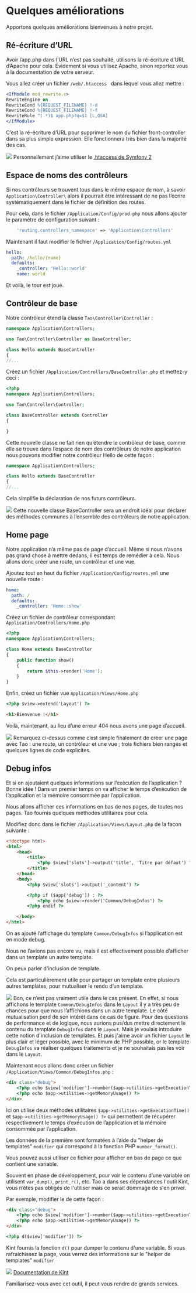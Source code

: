 # Quelques améliorations

Apportons quelques améliorations bienvenues à notre projet.

## Ré-écriture d’URL

Avoir /app.php dans l’URL n’est pas souhaité, utilisons la ré-écriture d’URL d’Apache pour cela. Évidement si vous utilisez Apache, sinon reportez vous à la documentation de votre serveur.

Vous allez créer un fichier `/web/.htaccess ` dans lequel vous allez mettre :

```apache
<IfModule mod_rewrite.c>
RewriteEngine on
RewriteCond %{REQUEST_FILENAME} !-d
RewriteCond %{REQUEST_FILENAME} !-f
RewriteRule ^(.*)$ app.php?q=$1 [L,QSA]
</IfModule>
```

C’est la ré-écriture d’URL pour supprimer le nom du fichier front-controller dans sa plus simple expression.
 Elle fonctionnera très bien dans la majorité des cas.

![](https://raw.githubusercontent.com/forxer/tao-tuto/master/book/assets/dialog-information.png) Personnellement j’aime utiliser le [.htaccess de Symfony 2](https://raw.githubusercontent.com/symfony/symfony-standard/master/web/.htaccess)

## Espace de noms des contrôleurs

Si nos contrôleurs se trouvent tous dans le même espace de nom, à savoir `Application\Controller\` alors il pourrait être intéressant de ne pas l’écrire systématiquement dans le fichier de définition des routes.

Pour cela, dans le fichier `/Application/Config/prod.php` nous allons ajouter le paramètre de configuration suivant :

```php
	'routing.controllers_namespace' => 'Application\Controllers'
```

Maintenant il faut modifier le fichier `/Application/Config/routes.yml`

```yaml
hello:
  path: /hello/{name}
  defaults:
    _controller: 'Hello::world'
    name: world
```

Et voilà, le tour est joué.

## Contrôleur de base

Notre contrôleur étend la classe `Tao\Controller\Controller` :

```php
namespace Application\Controllers;

use Tao\Controller\Controller as BaseController;

class Hello extends BaseController
{
//...
```

Créez un fichier `/Application/Controllers/BaseController.php` et mettez-y ceci :

```php
<?php
namespace Application\Controllers;

use Tao\Controller\Controller;

class BaseController extends Controller
{

}
```

Cette nouvelle classe ne fait rien qu’étendre le contrôleur de base, comme elle se trouve dans l’espace de nom des contrôleurs de notre application nous pouvons modifier notre contrôleur Hello de cette façon :

```php
namespace Application\Controllers;

class Hello extends BaseController
{
//...
```

Cela simplifie la déclaration de nos futurs contrôleurs.

![](https://raw.githubusercontent.com/forxer/tao-tuto/master/book/assets/dialog-information.png) Cette nouvelle classe BaseController sera un endroit idéal pour déclarer des méthodes communes à l’ensemble des contrôleurs de notre application.

## Home page

Notre application n’a même pas de page d’accueil. Même si nous n’avons pas grand chose à mettre dedans, il est temps de remédier à cela. Nous allons donc créer une route, un contrôleur et une vue.

Ajoutez tout en haut du fichier `/Application/Config/routes.yml` une nouvelle route :

```yml
home:
  path: /
  defaults:
    _controller: 'Home::show'
```

Créez un fichier de contrôleur correspondant `Application/Controllers/Home.php`

```php
<?php
namespace Application\Controllers;

class Home extends BaseController
{
    public function show()
    {
        return $this->render('Home');
    }
}
```

Enfin, créez un fichier vue `Application/Views/Home.php`

```html
<?php $view->extend('Layout') ?>

<h1>Bienvenue !</h1>
```

Voilà, maintenant, au lieu d’une erreur 404 nous avons une page d’accueil.

![](https://raw.githubusercontent.com/forxer/tao-tuto/master/book/assets/dialog-information.png) Remarquez ci-dessus comme c’est simple finalement de créer une page avec Tao : une route, un contrôleur et une vue ; trois fichiers bien rangés et quelques lignes de code explicites.

## Debug infos

Et si on ajoutaient quelques informations sur l’exécution de l’application ? Bonne idée ! Dans un premier temps on va afficher le temps d’exécution de l’application et la mémoire consommée par l’application.

Nous allons afficher ces informations en bas de nos pages, de toutes nos pages. Tao fournis quelques méthodes utilitaires pour cela.

Modifiez donc dans le fichier `/Application/Views/Layout.php` de la façon suivante :

```html
<!doctype html>
<html>
	<head>
		<title>
			<?php $view['slots']->output('title', 'Titre par défaut') ?>
		</title>
	</head>
	<body>
		<?php $view['slots']->output('_content') ?>

		<?php if ($app['debug']) : ?>
			<?php echo $view->render('Common/DebugInfos') ?>
		<?php endif ?>

	</body>
</html>
```

On as ajouté l’affichage du template `Common/DebugInfos` si l’application est en mode debug.

Nous ne l’avions pas encore vu, mais il est effectivement possible d’afficher dans un template un autre template.

On peux parler d’inclusion de template.

Cela est particulièrement utile pour partager un template entre plusieurs autres templates, pour mutualiser le rendu d’un template.

![](https://raw.githubusercontent.com/forxer/tao-tuto/master/book/assets/dialog-information.png) Bon, ce n’est pas vraiment utile dans le cas présent. En effet, si nous affichons le template `Common/DebugInfos` dans le `Layout` il y a très peu de chances pour que nous l’affichions dans un autre template. Le côté mutualisation perd de son intérêt dans ce cas de figure. Pour des questions de performance et de logique, nous aurions pus/dus mettre directement le contenu du template `DebugInfos` dans le `Layout`. Mais je voulais introduire cette notion d'inclusion de templates. Et puis j'aime avoir un fichier `Layout` le plus clair et léger possible, avec le minimum de PHP possible, or le template `DebugInfos` va réaliser quelques traitements et je ne souhaitais pas les voir dans le `Layout`.

Maintenant nous allons donc créer un fichier `/Application/Views/Common/DebugInfos.php` :

```html
<div class="debug">
	<?php echo $view['modifier']->number($app->utilities->getExecutionTime(), 4) ?> s -
	<?php echo $app->utilities->getMemoryUsage() ?>
</div>
```

Ici on utilise deux méthodes utilitaires `$app->utilities->getExecutionTime()` et `$app->utilities->getMemoryUsage() ?>` qui permettent de récupérer respectivement le temps d’exécution de l’application et la mémoire consommée par l’application.

Les données de la première sont formatées à l’aide du "helper de templates" `modifier` qui correspond à la fonction PHP `number_format()`.

Vous pouvez aussi utiliser ce fichier pour afficher en bas de page ce que contient une variable.

Souvent en phase de développement, pour voir le contenu d’une variable on utilisent `var_dump()`, `print_r()`, etc. Tao a dans ses dépendances l'outil Kint, vous n’êtes pas obligés de l'utiliser mais ce serait dommage de s'en priver.

Par exemple, modifier le de cette façon :

```html
<div class="debug">
	<?php echo $view['modifier']->number($app->utilities->getExecutionTime(), 4) ?> s -
	<?php echo $app->utilities->getMemoryUsage() ?>
</div>

<?php d($view['modifier']) ?>
```

Kint fournis la fonction `d()` pour dumper le contenu d'une variable. Si vous rafraichissez la page, vous verrez des informations sur le "helper de templates" `modifier`

![](https://raw.githubusercontent.com/forxer/tao-tuto/master/book/assets/text-html.png) [Documentation de Kint](http://raveren.github.io/kint/)

Familiarisez-vous avec cet outil, il peut vous rendre de grands services.
